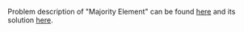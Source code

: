Problem description of "Majority Element" can be found [here](https://leetcode.com/problems/majority-element-ii/?envType=daily-question&envId=2023-10-05) and its solution [here](https://github.com/aurimas13/LeetCode-HR-MAANG/blob/main/LeetCode/Python%20Solutions/Majority%20Element%20II/majority.py).